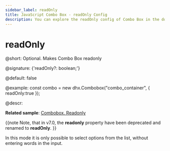 ```yaml
---
sidebar_label: readOnly
title: JavaScript Combo Box - readOnly Config 
description: You can explore the readOnly config of Combo Box in the documentation of the DHTMLX JavaScript UI library. Browse developer guides and API reference, try out code examples and live demos, and download a free 30-day evaluation version of DHTMLX Suite 7.
---
```


# readOnly

@short: Optional. Makes Combo Box readonly

@signature: {'readOnly?: boolean;'}

@default: false

@example:
const combo = new dhx.Combobox("combo_container", { 
    readOnly:true
});

@descr:

**Related sample**: [Combobox. Readonly](https://snippet.dhtmlx.com/igjsuf7y)

{{note Note, that in v7.0, the **readonly** property have been deprecated and renamed to **readOnly**. }}

In this mode it is only possible to select options from the list, without entering words in the input.

[comment]: # (@related: combobox/how_to_start.md#initialize-combobox combobox/configuration.md#readonly-mode)
